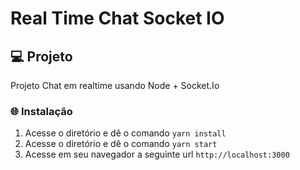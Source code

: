 # Real Time Chat Socket IO

## 💻 Projeto
Projeto Chat em realtime usando Node + Socket.Io

### 🌐 Instalação
1. Acesse o diretório e dê o comando `yarn install`
1. Acesse o diretório e dê o comando `yarn start`
1. Acesse em seu navegador a seguinte url `http://localhost:3000`
